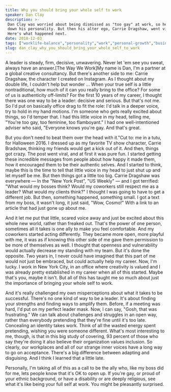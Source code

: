 ```yaml
---
title: Why you should bring your whole self to work
speaker: Dan Clay
description: >-
 Dan Clay was worried about being dismissed as "too gay" at work, so he dialed
 down his personality. But then his alter ego, Carrie Dragshaw, went viral online.
 Here's what happened next.
date: 2018-12-03
tags: ["worklife-balance","personality","work","personal-growth","business"]
slug: dan_clay_why_you_should_bring_your_whole_self_to_work
---
```


A leader is steady, firm, decisive, unwavering. Never let 'em see you sweat, always have
an answer.[The Way We Work]My name is Dan, I'm a partner at a global creative consultancy.
But there's another side to me: Carrie Dragshaw, the character I created on Instagram. As
I thought about my double life, I couldn't help but wonder ... When your true self is a
little nontraditional, how much of it can you really bring to the office? For some of us
is authenticity off-limits? For the first 10 years of my career, I thought there was one
way to be a leader: decisive and serious. But that's not me. So I'd put on basically
office drag to fit the role: I'd talk in a deeper voice, try to hold in my hand motions.
I'm someone who gets really excited about things, so I'd temper that. I had this little
voice in my head, telling me, "You're too gay, too feminine, too flamboyant." I had one
well-intentioned adviser who said, "Everyone knows you're gay. And that's
great.

But you don't need to beat them over the head with it."Cut to: me in a tutu, for Halloween
2016. I dressed up as my favorite TV show character, Carrie Bradshaw, thinking my friends
would get a kick out of it. And then, things got crazy. The post went viral, and at first
it was pure fun. I started getting these incredible messages from people about how happy
it made them, how it encouraged them to be their authentic selves. And I started to think,
maybe this is the time to tell that little voice in my head to just shut up and let myself
be me. But then things got a little too big. Carrie Dragshaw was everywhere — In the "New
York Post", "US Weekly" — and I got terrified: "What would my bosses think? Would my
coworkers still respect me as a leader? What would my clients think?" I thought I was
going to have to get a different job. But then, something happened, something small. I got
a text from my boss, it wasn't long, it just said, "Wow, Cosmo!" With a link to an article
that had just gone up about me.

And it let me put that little, scared voice away and just be excited about this whole new
world, rather than freaked out. That's the power of one person, sometimes all it takes is
one ally to make you feel comfortable. And my coworkers started acting differently. They
became more open, more playful with me, it was as if knowing this other side of me gave
them permission to be more of themselves as well. I thought that openness and
vulnerability would actually decrease my standing with my team. But it's done the
opposite. Two years in, I never could have imagined that this part of me would not just be
embraced, but could actually help my career. Now, I'm lucky. I work in New York City, in
an office where creativity is valued and I was already pretty established in my career
when all of this started. Maybe that's you, maybe it isn't. But all of this has taught me
so much about just the importance of bringing your whole self to work.

And it's really challenged my own misperceptions about what it takes to be
successful. There's no one kind of way to be a leader. It's about finding your strengths
and finding ways to amplify them. Before, if a meeting was hard, I'd put on my perfect
leader mask. Now, I can say, "Gosh, that was frustrating." We can talk about challenges
and struggles in an open way, rather than everybody pretending that they're fine until
it's too late. Concealing an identity takes work. Think of all the wasted energy spent
pretending, wishing you were someone different. What's most interesting to me, though, is
that in this big study of covering, 93 percent of those who say they're doing it also
believe their organization values inclusion. So clearly, our workplaces and all of our
strange inner voices have a long way to go on acceptance. There's a big difference between
adapting and disguising. And I think I learned that a little late.

Personally, I'm taking all of this as a call to be the ally who, like my boss did for me,
lets people know that it's OK to open up. If you're gay, or proud of your ethnic
background, or have a disability or are deeply religious, see what it's like being your
full self at work. You might be pleasantly surprised.

<!--
ad_duration=0
comment_count=8
event="The Way We Work"
external_start_time=0
has_talk_citation=0
intro_duration=0
is_subtitle_required="False"
is_talk_featured="True"
language="en"
language_swap="False"
native_language="en"
number_of_related_talks=6
number_of_speakers=1
number_of_subtitled_videos=22
number_of_tags=5
number_of_talk_download_languages=23
number_of_talk_more_resources=1
number_of_talk_recommendations=0
number_of_talks_take_actions=0
post_ad_duration=0
published_timestamp="2019-02-05 14:27:36"
recording_date="2018-12-03"
speaker_description="Writer, consultant"
speaker_is_published=1
speaker_name="Dan Clay"
talk_name="Why you should bring your whole self to work"
talks_tags=["worklife-balance","personality","work","personal-growth","business"]
talks_take_action=[]
url_audio="https://download.ted.com/talks/DanClayWWW_2018V.mp3?apikey=acme-roadrunner"
url_photo_speaker="https://pe.tedcdn.com/images/ted/37376645058dd13baae07101b93ff5792cb64e18_254x191.jpg"
url_photo_talk="https://s3.amazonaws.com/talkstar-photos/uploads/5882925c-bb84-41d7-b293-bbee297d1075/DanClayWWW_2018V-embed.jpg"
url_webpage="https://www.ted.com/talks/dan_clay_why_you_should_bring_your_whole_self_to_work"
video_type_name="Original Content"
-->